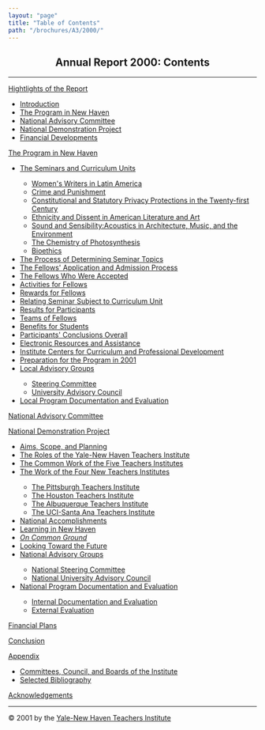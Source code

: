 ```yaml
---
layout: "page"
title: "Table of Contents"
path: "/brochures/A3/2000/"
---
```

<main>
<center><h2>Annual Report 2000: Contents</h2></center>
<hr/>
<p><a href="highlights.html">Hightlights of the Report</a>
<ul>
    <li><a href="highlights.html#a">Introduction</a></li>
    <li><a href="highlights.html#b">The Program in New Haven</a></li>
    <li><a href="highlights.html#c">National Advisory Committee</a></li>
    <li><a href="highlights.html#d">National Demonstration Project</a></li>
    <li><a href="highlights.html#e">Financial Developments</a></li>
</ul>
</p><p><a href="programnh.html">The Program in New Haven</a>
<ul>
    <li><a href="programnh.html#a">The Seminars and Curriculum Units</a></li>
    <ul>
        <li><a href="programnh.html#b">Women's Writers in Latin America</a></li>
        <li><a href="programnh.html#c">Crime and Punishment</a></li>
        <li><a href="programnh.html#d">Constitutional and Statutory Privacy Protections in the Twenty-first Century</a></li>
        <li><a href="programnh.html#e">Ethnicity and Dissent in American Literature and Art</a></li>
        <li><a href="programnh.html#f">Sound and Sensibility:Acoustics in Architecture, Music, and the Environment</a></li>
        <li><a href="programnh.html#g">The Chemistry of Photosynthesis</a></li>
        <li><a href="programnh.html#h">Bioethics</a></li>
    </ul>
    <li><a href="programnh.html#i">The Process of Determining Seminar Topics</a></li>
    <li><a href="programnh.html#j">The Fellows' Application and Admission Process</a></li>
    <li><a href="programnh.html#k">The Fellows Who Were Accepted</a></li>
    <li><a href="programnh.html#l">Activities for Fellows</a></li>
    <li><a href="programnh.html#m">Rewards for Fellows</a></li>
    <li><a href="programnh.html#n">Relating Seminar Subject to Curriculum Unit</a></li>
    <li><a href="programnh.html#o">Results for Participants</a></li>
    <li><a href="programnh.html#p">Teams of Fellows</a></li>
    <li><a href="programnh.html#q">Benefits for Students</a></li>
    <li><a href="programnh.html#r">Participants' Conclusions Overall</a></li>
    <li><a href="programnh.html#s">Electronic Resources and Assistance</a></li>
    <li><a href="programnh.html#t">Institute Centers for Curriculum and Professional Development</a></li>
    <li><a href="programnh.html#u">Preparation for the Program in 2001</a></li>
    <li><a href="programnh.html#v">Local Advisory Groups</a></li>
    <ul>
        <li><a href="programnh.html#w">Steering Committee</a></li>
        <li><a href="programnh.html#x">University Advisory Council</a></li>
    </ul>
    <li><a href="programnh.html#y">Local Program Documentation and Evaluation</a></li>
</ul>    
</p><p><a href="nac.html">National Advisory Committee</a>
</p><p><a href="nationaldem.html">National Demonstration Project</a>
<ul>
    <li><a href="nationaldem.html#a">Aims, Scope, and Planning</a></li>
    <li><a href="nationaldem.html#b">The Roles of the Yale-New Haven Teachers Institute</a></li>
    <li><a href="nationaldem.html#c">The Common Work of the Five Teachers Institutes</a></li>
    <li><a href="nationaldem.html#Bo">The Work of the Four New Teachers Institutes</a></li>
    <ul>
        <li><a href="nationaldem.html#Ba">The Pittsburgh Teachers Institute</a></li>
        <li><a href="nationaldem.html#Bb">The Houston Teachers Institute</a></li>
        <li><a href="nationaldem.html#Bc">The Albuquerque Teachers Institute</a></li>
        <li><a href="nationaldem.html#Bd">The UCI-Santa Ana Teachers Institute</a></li>
    </ul>    
    <li><a href="nationaldem.html#d">National Accomplishments</a></li>
    <li><a href="nationaldem.html#e">Learning in New Haven</a></li>
    <li><i><a href="nationaldem.html#f">On Common Ground</a></i></li>
    <li><a href="nationaldem.html#g">Looking Toward the Future</a></li>
    <li><a href="nationaldem.html#h">National Advisory Groups</a></li>
    <ul>
        <li><a href="nationaldem.html#i">National Steering Committee</a></li>
        <li><a href="nationaldem.html#j">National University Advisory Council</a></li>
    </ul>
    <li><a href="nationaldem.html#k">National Program Documentation and Evaluation</a></li>
    <ul>
        <li><a href="nationaldem.html#l">Internal Documentation and Evaluation</a></li>
        <li><a href="nationaldem.html#m">External Evaluation</a></li>
    </ul>
</ul>
</p><p><a href="financiald.html">Financial Plans</a>
</p><p><a href="conclusionb.html">Conclusion</a>
</p><p><a href="appendixb.html">Appendix</a>
<ul>
    <li><a href="appendixb.html#a">Committees, Council, and Boards of the Institute</a></li>
    <li><a href="appendixb.html#b">Selected Bibliography</a></li>
</ul>
</p><p><a href="acknowledgements.html">Acknowledgements</a>
</p><hr/>
© 2001 by the <a href="/">Yale-New Haven Teachers Institute</a>
</main>